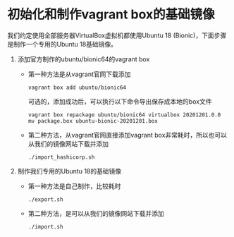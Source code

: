 # 初始化和制作vagrant box的基础镜像

  我们约定使用全部服务器VirtualBox虚拟机都使用Ubuntu 18 (Bionic)，下面步骤是制作一个专用的Ubuntu 18基础镜像。

1. 添加官方制作的ubuntu/bionic64的vagrant box
   
   - 第一种方法是从vagrant官网下载添加

     ```shell
     vagrant box add ubuntu/bionic64
     ```

     可选的，添加成功后，可以执行以下命令导出保存成本地的box文件
    
     ```shell
     vagrant box repackage ubuntu/bionic64 virtualbox 20201201.0.0
     mv package.box ubuntu-bionic-20201201.box
     ```

   - 第二种方法，从vagrant官网直接添加vagrant box非常耗时，所以也可以从我们的镜像网站下载并添加

     ```shell
     ./import_hashicorp.sh
     ```

2. 制作我们专用的Ubuntu 18的基础镜像

   - 第一种方法是自己制作，比较耗时
  
     ```shell
     ./export.sh
     ```

   - 第二种方法，是可以从我们的镜像网站下载并添加

     ```shell
     ./import.sh
     ```
